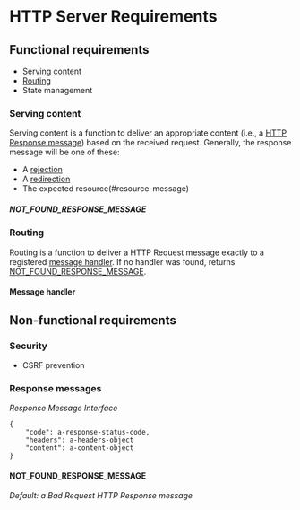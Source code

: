 # HTTP Server Requirements

## Functional requirements

- [Serving content](#serving-content)
- [Routing](#routing)
- State management

### Serving content

Serving content is a function to deliver an appropriate content (i.e., a [HTTP Response message](#response-message)) based on the received request. Generally, the response message will be one of these:

- A [rejection](#rejection-message)
- A [redirection](#redirection-message)
- The expected resource(#resource-message)

##### NOT_FOUND_RESPONSE_MESSAGE

### Routing

Routing is a function to deliver a HTTP Request message exactly to a registered [message handler](#message-handler). If no handler was found, returns [NOT_FOUND_RESPONSE_MESSAGE]().

#### Message handler

## Non-functional requirements

### Security

- CSRF prevention

### Response messages

*Response Message Interface*

```
{
    "code": a-response-status-code,
    "headers": a-headers-object
    "content": a-content-object
}
```

#### NOT_FOUND_RESPONSE_MESSAGE

*Default: a Bad Request HTTP Response message*